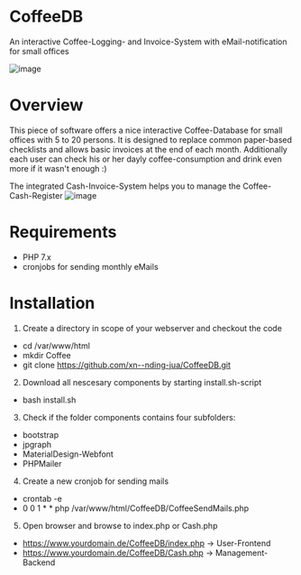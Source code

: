 # CoffeeDB
An interactive Coffee-Logging- and Invoice-System with eMail-notification for small offices

![image](https://user-images.githubusercontent.com/9845353/136352339-f076193f-829f-4f4c-a962-8c3f71fc2b91.png)

# Overview
This piece of software offers a nice interactive Coffee-Database for small offices with 5 to 20 persons. It is designed to replace common paper-based checklists and allows basic invoices at the end of each month. Additionally each user can check his or her dayly coffee-consumption and drink even more if it wasn't enough :)

The integrated Cash-Invoice-System helps you to manage the Coffee-Cash-Register
![image](https://user-images.githubusercontent.com/9845353/136352787-43df65f8-87ce-4cf9-9266-64813e054359.png)

# Requirements
- PHP 7.x
- cronjobs for sending monthly eMails

# Installation
1. Create a directory in scope of your webserver and checkout the code
- cd /var/www/html
- mkdir Coffee
- git clone https://github.com/xn--nding-jua/CoffeeDB.git

2. Download all nescesary components by starting install.sh-script
- bash install.sh

3. Check if the folder components contains four subfolders:
- bootstrap
- jpgraph
- MaterialDesign-Webfont
- PHPMailer

4. Create a new cronjob for sending mails
- crontab -e
- 0 0 1 * * php /var/www/html/CoffeeDB/CoffeeSendMails.php

5. Open browser and browse to index.php or Cash.php
- https://www.yourdomain.de/CoffeeDB/index.php -> User-Frontend
- https://www.yourdomain.de/CoffeeDB/Cash.php -> Management-Backend

